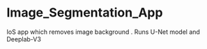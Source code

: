 # Image_Segmentation_App
IoS app which removes image background . Runs U-Net model and Deeplab-V3  
